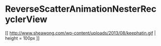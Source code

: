 # ReverseScatterAnimationNesterRecyclerView
[[ http://www.sheawong.com/wp-content/uploads/2013/08/keephatin.gif | height = 100px ]]

